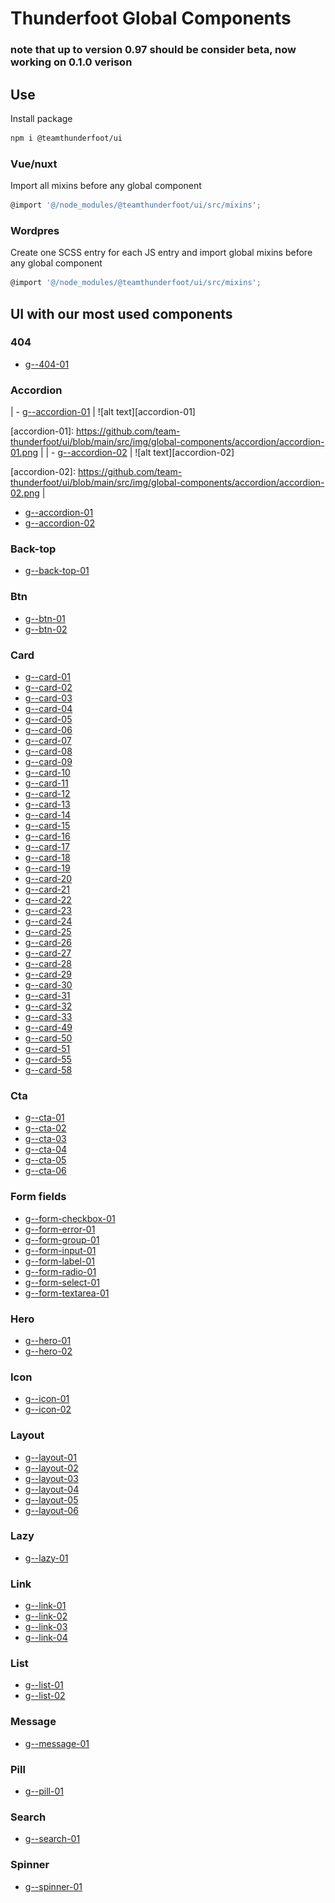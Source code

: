 # Thunderfoot Global Components

### note that up to version 0.97 should be consider beta, now working on 0.1.0 verison

## Use

Install package

```sh
npm i @teamthunderfoot/ui
```

### Vue/nuxt

Import all mixins before any global component

```js
@import '@/node_modules/@teamthunderfoot/ui/src/mixins';
```

### Wordpres

Create one SCSS entry for each JS entry and import global mixins before any global component

```js
@import '@/node_modules/@teamthunderfoot/ui/src/mixins';
```

## UI with our most used components

### 404

- [g--404-01](https://github.com/team-thunderfoot/ui/blob/main/src/ui/404/404-01/readme.md)

### Accordion

| - [g--accordion-01](https://github.com/team-thunderfoot/ui/blob/main/src/ui/accordion/accordion-01/readme.md) | ![alt text][accordion-01]

[accordion-01]: https://github.com/team-thunderfoot/ui/blob/main/src/img/global-components/accordion/accordion-01.png |
| - [g--accordion-02](https://github.com/team-thunderfoot/ui/blob/main/src/ui/accordion/accordion-02/readme.md) | ![alt text][accordion-02]

[accordion-02]: https://github.com/team-thunderfoot/ui/blob/main/src/img/global-components/accordion/accordion-02.png |


- [g--accordion-01](https://github.com/team-thunderfoot/ui/blob/main/src/ui/accordion/accordion-01/readme.md)
- [g--accordion-02](https://github.com/team-thunderfoot/ui/blob/main/src/ui/accordion/accordion-02/readme.md)

### Back-top

- [g--back-top-01](https://github.com/team-thunderfoot/ui/blob/main/src/ui/back-top/back-top-01/readme.md)

### Btn

- [g--btn-01](https://github.com/team-thunderfoot/ui/blob/main/src/ui/btn/btn-01/readme.md)
- [g--btn-02](https://github.com/team-thunderfoot/ui/blob/main/src/ui/btn/btn-02/readme.md)

### Card

- [g--card-01](https://github.com/team-thunderfoot/ui/blob/main/src/ui/card/card-01/readme.md)
- [g--card-02](https://github.com/team-thunderfoot/ui/blob/main/src/ui/card/card-02/readme.md)
- [g--card-03](https://github.com/team-thunderfoot/ui/blob/main/src/ui/card/card-03/readme.md)
- [g--card-04](https://github.com/team-thunderfoot/ui/blob/main/src/ui/card/card-04/readme.md)
- [g--card-05](https://github.com/team-thunderfoot/ui/blob/main/src/ui/card/card-05/readme.md)
- [g--card-06](https://github.com/team-thunderfoot/ui/blob/main/src/ui/card/card-06/readme.md)
- [g--card-07](https://github.com/team-thunderfoot/ui/blob/main/src/ui/card/card-07/readme.md)
- [g--card-08](https://github.com/team-thunderfoot/ui/blob/main/src/ui/card/card-08/readme.md)
- [g--card-09](https://github.com/team-thunderfoot/ui/blob/main/src/ui/card/card-09/readme.md)
- [g--card-10](https://github.com/team-thunderfoot/ui/blob/main/src/ui/card/card-10/readme.md)
- [g--card-11](https://github.com/team-thunderfoot/ui/blob/main/src/ui/card/card-11/readme.md)
- [g--card-12](https://github.com/team-thunderfoot/ui/blob/main/src/ui/card/card-12/readme.md)
- [g--card-13](https://github.com/team-thunderfoot/ui/blob/main/src/ui/card/card-13/readme.md)
- [g--card-14](https://github.com/team-thunderfoot/ui/blob/main/src/ui/card/card-14/readme.md)
- [g--card-15](https://github.com/team-thunderfoot/ui/blob/main/src/ui/card/card-15/readme.md)
- [g--card-16](https://github.com/team-thunderfoot/ui/blob/main/src/ui/card/card-16/readme.md)
- [g--card-17](https://github.com/team-thunderfoot/ui/blob/main/src/ui/card/card-17/readme.md)
- [g--card-18](https://github.com/team-thunderfoot/ui/blob/main/src/ui/card/card-18/readme.md)
- [g--card-19](https://github.com/team-thunderfoot/ui/blob/main/src/ui/card/card-19/readme.md)
- [g--card-20](https://github.com/team-thunderfoot/ui/blob/main/src/ui/card/card-20/readme.md)
- [g--card-21](https://github.com/team-thunderfoot/ui/blob/main/src/ui/card/card-21/readme.md)
- [g--card-22](https://github.com/team-thunderfoot/ui/blob/main/src/ui/card/card-22/readme.md)
- [g--card-23](https://github.com/team-thunderfoot/ui/blob/main/src/ui/card/card-23/readme.md)
- [g--card-24](https://github.com/team-thunderfoot/ui/blob/main/src/ui/card/card-24/readme.md)
- [g--card-25](https://github.com/team-thunderfoot/ui/blob/main/src/ui/card/card-25/readme.md)
- [g--card-26](https://github.com/team-thunderfoot/ui/blob/main/src/ui/card/card-26/readme.md)
- [g--card-27](https://github.com/team-thunderfoot/ui/blob/main/src/ui/card/card-27/readme.md)
- [g--card-28](https://github.com/team-thunderfoot/ui/blob/main/src/ui/card/card-28/readme.md)
- [g--card-29](https://github.com/team-thunderfoot/ui/blob/main/src/ui/card/card-29/readme.md)
- [g--card-30](https://github.com/team-thunderfoot/ui/blob/main/src/ui/card/card-30/readme.md)
- [g--card-31](https://github.com/team-thunderfoot/ui/blob/main/src/ui/card/card-31/readme.md)
- [g--card-32](https://github.com/team-thunderfoot/ui/blob/main/src/ui/card/card-32/readme.md)
- [g--card-33](https://github.com/team-thunderfoot/ui/blob/main/src/ui/card/card-33/readme.md)
- [g--card-49](https://github.com/team-thunderfoot/ui/blob/main/src/ui/card/card-49/readme.md)
- [g--card-50](https://github.com/team-thunderfoot/ui/blob/main/src/ui/card/card-50/readme.md)
- [g--card-51](https://github.com/team-thunderfoot/ui/blob/main/src/ui/card/card-51/readme.md)
- [g--card-55](https://github.com/team-thunderfoot/ui/blob/main/src/ui/card/card-55/readme.md)
- [g--card-58](https://github.com/team-thunderfoot/ui/blob/main/src/ui/card/card-58/readme.md)

### Cta

- [g--cta-01](https://github.com/team-thunderfoot/ui/blob/main/src/ui/cta/cta-01/readme.md)
- [g--cta-02](https://github.com/team-thunderfoot/ui/blob/main/src/ui/cta/cta-02/readme.md)
- [g--cta-03](https://github.com/team-thunderfoot/ui/blob/main/src/ui/cta/cta-03/readme.md)
- [g--cta-04](https://github.com/team-thunderfoot/ui/blob/main/src/ui/cta/cta-04/readme.md)
- [g--cta-05](https://github.com/team-thunderfoot/ui/blob/main/src/ui/cta/cta-05/readme.md)
- [g--cta-06](https://github.com/team-thunderfoot/ui/blob/main/src/ui/cta/cta-06/readme.md)

### Form fields

- [g--form-checkbox-01](https://github.com/team-thunderfoot/ui/blob/main/src/ui/form-fields/form-checkbox-01/readme.md)
- [g--form-error-01](https://github.com/team-thunderfoot/ui/blob/main/src/ui/form-fields/form-error-01/readme.md)
- [g--form-group-01](https://github.com/team-thunderfoot/ui/blob/main/src/ui/form-fields/form-group-01/readme.md)
- [g--form-input-01](https://github.com/team-thunderfoot/ui/blob/main/src/ui/form-fields/form-input-01/readme.md)
- [g--form-label-01](https://github.com/team-thunderfoot/ui/blob/main/src/ui/form-fields/form-label-01/readme.md)
- [g--form-radio-01](https://github.com/team-thunderfoot/ui/blob/main/src/ui/form-fields/form-radio-01/readme.md)
- [g--form-select-01](https://github.com/team-thunderfoot/ui/blob/main/src/ui/form-fields/form-select-01/readme.md)
- [g--form-textarea-01](https://github.com/team-thunderfoot/ui/blob/main/src/ui/form-fields/form-textarea-01/readme.md)

### Hero

- [g--hero-01](https://github.com/team-thunderfoot/ui/blob/main/src/ui/hero/hero-01/readme.md)
- [g--hero-02](https://github.com/team-thunderfoot/ui/blob/main/src/ui/hero/hero-02/readme.md)

### Icon

- [g--icon-01](https://github.com/team-thunderfoot/ui/blob/main/src/ui/icon/icon-01/readme.md)
- [g--icon-02](https://github.com/team-thunderfoot/ui/blob/main/src/ui/icon/icon-02/readme.md)

### Layout

- [g--layout-01](https://github.com/team-thunderfoot/ui/tree/main/src/ui/layout/layout-01/readme.md)
- [g--layout-02](https://github.com/team-thunderfoot/ui/tree/main/src/ui/layout/layout-02/readme.md)
- [g--layout-03](https://github.com/team-thunderfoot/ui/tree/main/src/ui/layout/layout-03/readme.md)
- [g--layout-04](https://github.com/team-thunderfoot/ui/tree/main/src/ui/layout/layout-04/readme.md)
- [g--layout-05](https://github.com/team-thunderfoot/ui/tree/main/src/ui/layout/layout-05/readme.md)
- [g--layout-06](https://github.com/team-thunderfoot/ui/tree/main/src/ui/layout/layout-06/readme.md)

### Lazy

- [g--lazy-01](https://github.com/team-thunderfoot/ui/tree/main/src/ui/lazy/lazy-01/readme.md)

### Link

- [g--link-01](https://github.com/team-thunderfoot/ui/blob/main/src/ui/link/link-01/readme.md)
- [g--link-02](https://github.com/team-thunderfoot/ui/blob/main/src/ui/link/link-02/readme.md)
- [g--link-03](https://github.com/team-thunderfoot/ui/blob/main/src/ui/link/link-03/readme.md)
- [g--link-04](https://github.com/team-thunderfoot/ui/blob/main/src/ui/link/link-04/readme.md)

### List

- [g--list-01](https://github.com/team-thunderfoot/ui/blob/main/src/ui/list/g--list-01/readme.md)
- [g--list-02](https://github.com/team-thunderfoot/ui/blob/main/src/ui/list/g--list-02/readme.md)

### Message

- [g--message-01](https://github.com/team-thunderfoot/ui/blob/main/src/ui/message/g--message-01/readme.md)

### Pill

- [g--pill-01](https://github.com/team-thunderfoot/ui/blob/main/src/ui/pill/pill-01/readme.md)

### Search

- [g--search-01](https://github.com/team-thunderfoot/ui/blob/main/src/ui/search/search-01/readme.md)

### Spinner

- [g--spinner-01](https://github.com/team-thunderfoot/ui/blob/main/src/ui/spinner/spinner-01/readme.md)
